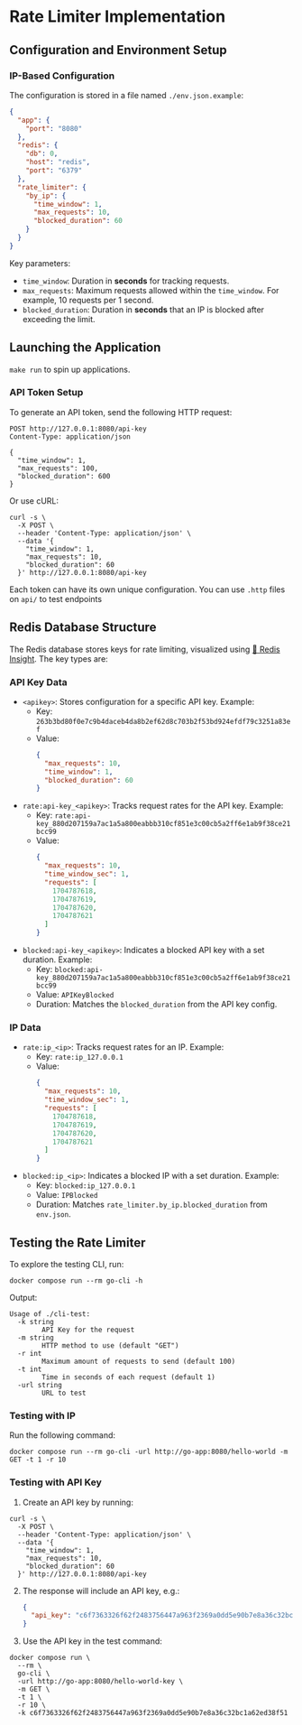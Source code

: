 # Rate Limiter Implementation

## Configuration and Environment Setup

### IP-Based Configuration

The configuration is stored in a file named `./env.json.example`:

```json
{
  "app": {
    "port": "8080"
  },
  "redis": {
    "db": 0,
    "host": "redis",
    "port": "6379"
  },
  "rate_limiter": {
    "by_ip": {
      "time_window": 1,
      "max_requests": 10,
      "blocked_duration": 60
    }
  }
}
```

Key parameters:
- `time_window`: Duration in **seconds** for tracking requests.
- `max_requests`: Maximum requests allowed within the `time_window`. For example, 10 requests per 1 second.
- `blocked_duration`: Duration in **seconds** that an IP is blocked after exceeding the limit.

## Launching the Application

`make run` to spin up applications.

### API Token Setup

To generate an API token, send the following HTTP request:

```http request
POST http://127.0.0.1:8080/api-key
Content-Type: application/json

{
  "time_window": 1,
  "max_requests": 100,
  "blocked_duration": 600
}
```

Or use cURL:

```shell
curl -s \
  -X POST \
  --header 'Content-Type: application/json' \
  --data '{
    "time_window": 1,
    "max_requests": 10,
    "blocked_duration": 60
  }' http://127.0.0.1:8080/api-key
```

Each token can have its own unique configuration.
You can use `.http` files on `api/` to test endpoints


## Redis Database Structure

The Redis database stores keys for rate limiting, visualized using [🔗 Redis Insight](https://redis.com/redis-enterprise/redis-insight/). The key types are:

### API Key Data

- `<apikey>`: Stores configuration for a specific API key. Example:
    - Key: `263b3bd80f0e7c9b4daceb4da8b2ef62d8c703b2f53bd924efdf79c3251a83ef`
    - Value:
      ```json
      {
        "max_requests": 10,
        "time_window": 1,
        "blocked_duration": 60
      }
      ```
- `rate:api-key_<apikey>`: Tracks request rates for the API key. Example:
    - Key: `rate:api-key_880d207159a7ac1a5a800eabbb310cf851e3c00cb5a2ff6e1ab9f38ce21bcc99`
    - Value:
      ```json
      {
        "max_requests": 10,
        "time_window_sec": 1,
        "requests": [
          1704787618,
          1704787619,
          1704787620,
          1704787621
        ]
      }
      ```
- `blocked:api-key_<apikey>`: Indicates a blocked API key with a set duration. Example:
    - Key: `blocked:api-key_880d207159a7ac1a5a800eabbb310cf851e3c00cb5a2ff6e1ab9f38ce21bcc99`
    - Value: `APIKeyBlocked`
    - Duration: Matches the `blocked_duration` from the API key config.

### IP Data

- `rate:ip_<ip>`: Tracks request rates for an IP. Example:
    - Key: `rate:ip_127.0.0.1`
    - Value:
      ```json
      {
        "max_requests": 10,
        "time_window_sec": 1,
        "requests": [
          1704787618,
          1704787619,
          1704787620,
          1704787621
        ]
      }
      ```
- `blocked:ip_<ip>`: Indicates a blocked IP with a set duration. Example:
    - Key: `blocked:ip_127.0.0.1`
    - Value: `IPBlocked`
    - Duration: Matches `rate_limiter.by_ip.blocked_duration` from `env.json`.

## Testing the Rate Limiter

To explore the testing CLI, run:

```shell
docker compose run --rm go-cli -h
```

Output:
```
Usage of ./cli-test:
  -k string
        API Key for the request
  -m string
        HTTP method to use (default "GET")
  -r int
        Maximum amount of requests to send (default 100)
  -t int
        Time in seconds of each request (default 1)
  -url string
        URL to test
```

### Testing with IP

Run the following command:

```shell
docker compose run --rm go-cli -url http://go-app:8080/hello-world -m GET -t 1 -r 10
```

### Testing with API Key

1. Create an API key by running:

```shell
curl -s \
  -X POST \
  --header 'Content-Type: application/json' \
  --data '{
    "time_window": 1,
    "max_requests": 10,
    "blocked_duration": 60
  }' http://127.0.0.1:8080/api-key
```

2. The response will include an API key, e.g.:
   ```json
   {
     "api_key": "c6f7363326f62f2483756447a963f2369a0dd5e90b7e8a36c32bc1a62ed38f51"
   }
   ```

3. Use the API key in the test command:

```shell
docker compose run \
  --rm \
  go-cli \
  -url http://go-app:8080/hello-world-key \
  -m GET \
  -t 1 \
  -r 10 \
  -k c6f7363326f62f2483756447a963f2369a0dd5e90b7e8a36c32bc1a62ed38f51
```